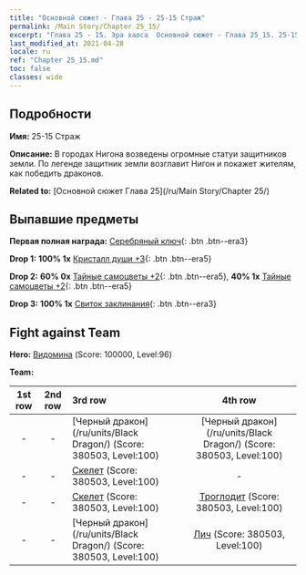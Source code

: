 ```yaml
---
title: "Основной сюжет - Глава 25 - 25-15 Страж"
permalink: /Main Story/Chapter 25_15/
excerpt: "Глава 25 - 15. Эра хаоса  Основной сюжет - Глава 25_15. 25-15 Страж"
last_modified_at: 2021-04-28
locale: ru
ref: "Chapter 25_15.md"
toc: false
classes: wide
---
```


## Подробности

 **Имя:** 25-15 Страж

 **Описание:** В городах Нигона возведены огромные статуи защитников земли. По легенде защитник земли возглавит Нигон и покажет жителям, как победить драконов.

 **Related to:** [Основной сюжет Глава 25](/ru/Main Story/Chapter 25/)

## Выпавшие предметы

 **Первая полная награда:** [Серебряный ключ](/ItemsRU/con_693/){: .btn .btn--era3}

 **Drop 1:** **100% 1x** [Кристалл души +3](/ItemsRU/mat_87/){: .btn .btn--era5}

 **Drop 2:** **60% 0x** [Тайные самоцветы +2](/ItemsRU/mat_79/){: .btn .btn--era5}, **40% 1x** [Тайные самоцветы +2](/ItemsRU/mat_79/){: .btn .btn--era5}

 **Drop 3:** **100% 1x** [Свиток заклинания](/ItemsRU/con_694/){: .btn .btn--era3}


## Fight against Team
 **Hero:** [Видомина](/ru/heroes/Vidomina/) (Score: 100000, Level:96)

 **Team:**


  | 1st row | 2nd row | 3rd row | 4th row |
  |:----:|:----:|:----|:----:|
  | - | - | [Черный дракон](/ru/units/Black Dragon/) (Score: 380503, Level:100)  | [Черный дракон](/ru/units/Black Dragon/) (Score: 380503, Level:100)  |
  | - | - | [Скелет](/ru/units/Skeleton/) (Score: 380503, Level:100)  | - |
  | - | - | [Скелет](/ru/units/Skeleton/) (Score: 380503, Level:100)  | [Троглодит](/ru/units/Troglodyte/) (Score: 380503, Level:100)  |
  | - | - | [Черный дракон](/ru/units/Black Dragon/) (Score: 380503, Level:100)  | [Лич](/ru/units/Lich/) (Score: 380503, Level:100)  |


